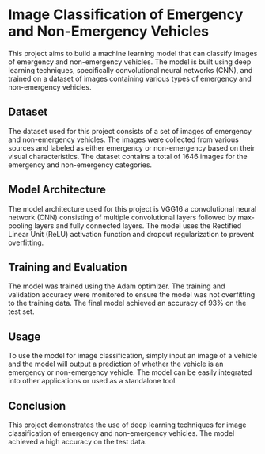 # Image Classification of Emergency and Non-Emergency Vehicles
This project aims to build a machine learning model that can classify images of emergency and non-emergency vehicles. The model is built using deep learning techniques, specifically convolutional neural networks (CNN), and trained on a dataset of images containing various types of emergency and non-emergency vehicles.

## Dataset
The dataset used for this project consists of a set of images of emergency and non-emergency vehicles. The images were collected from various sources and labeled as either emergency or non-emergency based on their visual characteristics. The dataset contains a total of 1646 images for the emergency and non-emergency categories.

## Model Architecture
The model architecture used for this project is VGG16 a convolutional neural network (CNN) consisting of multiple convolutional layers followed by max-pooling layers and fully connected layers. The model uses the Rectified Linear Unit (ReLU) activation function and dropout regularization to prevent overfitting.

## Training and Evaluation
The model was trained using the Adam optimizer. The training and validation accuracy were monitored to ensure the model was not overfitting to the training data. The final model achieved an accuracy of 93% on the test set.

## Usage
To use the model for image classification, simply input an image of a vehicle and the model will output a prediction of whether the vehicle is an emergency or non-emergency vehicle. The model can be easily integrated into other applications or used as a standalone tool.

## Conclusion
This project demonstrates the use of deep learning techniques for image classification of emergency and non-emergency vehicles. The model achieved a high accuracy on the test data.





